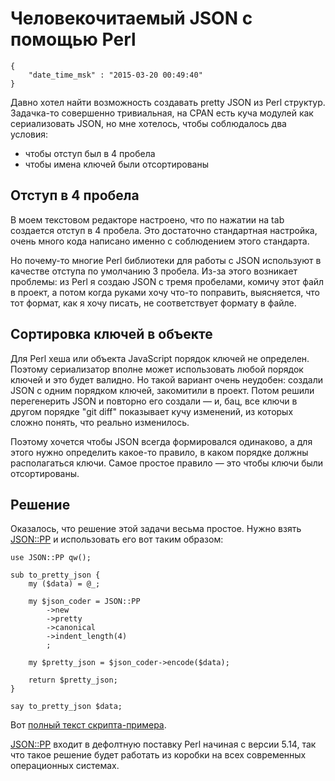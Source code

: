 # Человекочитаемый JSON с помощью Perl

```
{
    "date_time_msk" : "2015-03-20 00:49:40"
}
```

Давно хотел найти возможность создавать pretty JSON из Perl структур.
Задачка-то совершенно тривиальная, на CPAN есть куча модулей как
сериализовать JSON, но мне хотелось, чтобы соблюдалось два условия:

 * чтобы отступ был в 4 пробела
 * чтобы имена ключей были отсортированы

## Отступ в 4 пробела

В моем текстовом редакторе настроено, что по нажатии на tab создается отступ
в 4 пробела. Это достаточно стандартная настройка, очень много кода написано
именно с соблюдением этого стандарта.

Но почему-то многие Perl библиотеки для работы с JSON используют в качестве
отступа по умолчанию 3 пробела. Из-за этого возникает проблемы: из
Perl я создаю JSON c тремя пробелами, комичу этот файл в проект, а потом
когда руками хочу что-то поправить, выясняется, что тот формат, как я хочу
писать, не соответствует формату в файле.

## Сортировка ключей в объекте

Для Perl хеша или объекта JavaScript порядок ключей не определен. Поэтому
сериализатор вполне может использовать любой порядок ключей и это будет
валидно. Но такой вариант очень неудобен: создали JSON с одним порядком
ключей, закомитили в проект. Потом решили перегенерить JSON и повторно его
создали — и, бац, все ключи в другом порядке "git diff" показывает кучу
изменений, из которых сложно понять, что реально изменилось.

Поэтому хочется чтобы JSON всегда формировался одинаково, а для этого
нужно определить какое-то правило, в каком порядке должны располагаться ключи.
Самое простое правило — это чтобы ключи были отсортированы.

## Решение

Оказалось, что решение этой задачи весьма простое. Нужно взять
[JSON::PP](https://metacpan.org/pod/JSON::PP) и использовать его вот таким
образом:

    use JSON::PP qw();

    sub to_pretty_json {
        my ($data) = @_;

        my $json_coder = JSON::PP
            ->new
            ->pretty
            ->canonical
            ->indent_length(4)
            ;

        my $pretty_json = $json_coder->encode($data);

        return $pretty_json;
    }

    say to_pretty_json $data;

Вот [полный текст скрипта-примера](https://gist.github.com/bessarabov/c18a7aa18c39d27cfde4).

[JSON::PP](https://metacpan.org/pod/JSON::PP) входит в дефолтную поставку
Perl начиная с версии 5.14, так что такое решение будет работать из коробки
на всех современных операционных системах.
